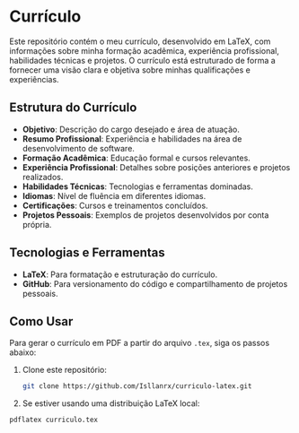 # Currículo

Este repositório contém o meu currículo, desenvolvido em LaTeX, com informações sobre minha formação acadêmica, experiência profissional, habilidades técnicas e projetos. O currículo está estruturado de forma a fornecer uma visão clara e objetiva sobre minhas qualificações e experiências.

## Estrutura do Currículo

- **Objetivo**: Descrição do cargo desejado e área de atuação.
- **Resumo Profissional**: Experiência e habilidades na área de desenvolvimento de software.
- **Formação Acadêmica**: Educação formal e cursos relevantes.
- **Experiência Profissional**: Detalhes sobre posições anteriores e projetos realizados.
- **Habilidades Técnicas**: Tecnologias e ferramentas dominadas.
- **Idiomas**: Nível de fluência em diferentes idiomas.
- **Certificações**: Cursos e treinamentos concluídos.
- **Projetos Pessoais**: Exemplos de projetos desenvolvidos por conta própria.

## Tecnologias e Ferramentas

- **LaTeX**: Para formatação e estruturação do currículo.
- **GitHub**: Para versionamento do código e compartilhamento de projetos pessoais.

## Como Usar

Para gerar o currículo em PDF a partir do arquivo `.tex`, siga os passos abaixo:

1. Clone este repositório:
   ```bash
   git clone https://github.com/Isllanrx/curriculo-latex.git
   ```
2. Se estiver usando uma distribuição LaTeX local:

```bash
pdflatex curriculo.tex
```
